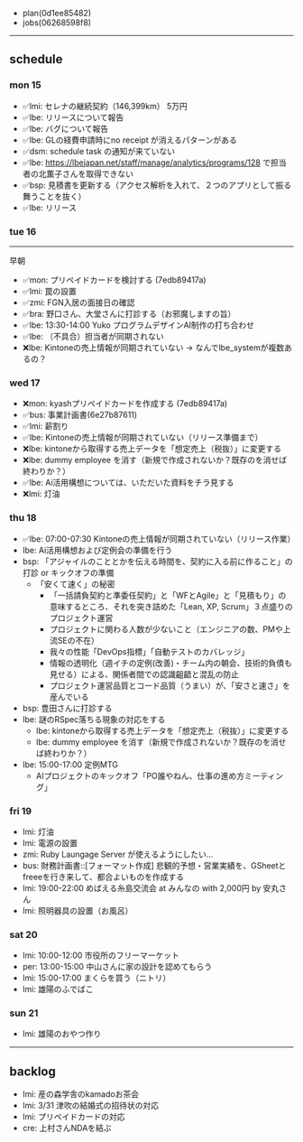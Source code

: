 
- plan(0d1ee85482)
- jobs(06268598f8)
---

## schedule
### mon 15
- ✅lmi: セレナの継続契約（146,399km） 5万円
- ✅lbe: リリースについて報告
- ✅lbe: バグについて報告
- ✅lbe: GLの経費申請時にno receipt が消えるパターンがある
- ✅dsm: schedule task の通知が来ていない
- ✅lbe: https://lbejapan.net/staff/manage/analytics/programs/128 で担当者の北薫子さんを取得できない
- ✅bsp: 見積書を更新する（アクセス解析を入れて、２つのアプリとして振る舞うことを抜く）
- ✅lbe: リリース
### tue 16
---
早朝
- ✅mon: プリペイドカードを検討する (7edb89417a)
- ✅lmi: 罠の設置
- ✅zmi: FGN入居の面接日の確認
- ✅bra: 野口さん、大堂さんに打診する（お邪魔しますの旨）
- ✅lbe: 13:30-14:00 Yuko プログラムデザインAI制作の打ち合わせ
- ✅lbe: （不具合）担当者が同期されない
- ❌lbe: Kintoneの売上情報が同期されていない → なんでlbe_systemが複数あるの？
### wed 17
- ❌mon: kyashプリペイドカードを作成する (7edb89417a)
- ✅bus: 事業計画書(6e27b87611)
- ✅lmi: 薪割り
- ✅lbe: Kintoneの売上情報が同期されていない（リリース準備まで）
- ❌lbe: kintoneから取得する売上データを「想定売上（税抜）」に変更する
- ❌lbe: dummy employee を消す（新規で作成されないか？既存のを消せば終わりか？）
- ✅lbe: Ai活用構想については、いただいた資料をチラ見する
- ❌lmi: 灯油
### thu 18
- ✅lbe: 07:00-07:30 Kintoneの売上情報が同期されていない（リリース作業）
- lbe: Ai活用構想および定例会の準備を行う
- bsp: 「アジャイルのこととかを伝える時間を、契約に入る前に作ること」の打診 or キックオフの準備
  - 「安くて速く」の秘密
    - 「一括請負契約と準委任契約」と「WFとAgile」と「見積もり」の意味するところ、それを突き詰めた「Lean, XP, Scrum」３点盛りのプロジェクト運営
    - プロジェクトに関わる人数が少ないこと（エンジニアの数、PMや上流SEの不在）
    - 我々の性能「DevOps指標」「自動テストのカバレッジ」
    - 情報の透明化（週イチの定例(改善)・チーム内の朝会、技術的負債も見せる）による、関係者間での認識齟齬と混乱の防止
    - プロジェクト運営品質とコード品質（うまい）が、「安さと速さ」を産んでいる
- bsp: 豊田さんに打診する
- lbe: 謎のRSpec落ちる現象の対応をする
  - lbe: kintoneから取得する売上データを「想定売上（税抜）」に変更する
  - lbe: dummy employee を消す（新規で作成されないか？既存のを消せば終わりか？）
- lbe: 15:00-17:00 定例MTG
  - AIプロジェクトのキックオフ「PO誰やねん、仕事の進め方ミーティング」
### fri 19
- lmi: 灯油
- lmi: 電源の設置
- zmi: Ruby Laungage Server が使えるようにしたい...
- bus: 財務計画書::[フォーマット作成] 悲観的予想・営業実績を、GSheetとfreeeを行き来して、都合よいものを作成する
- lmi: 19:00-22:00 めばえる糸島交流会 at みんなの with 2,000円 by 安丸さん
- lmi: 照明器具の設置（お風呂）
### sat 20
- lmi: 10:00-12:00 市役所のフリーマーケット
- per: 13:00-15:00 中山さんに家の設計を認めてもらう
- lmi: 15:00-17:00 まくらを買う（ニトリ）
- lmi: 雄陽のふでばこ
### sun 21
- lmi: 雄陽のおやつ作り

---
## backlog
- lmi: 産の森学舎のkamadoお茶会
- lmi: 3/31 津吹の結婚式の招待状の対応
- lmi: プリペイドカードの対応
- cre: 上村さんNDAを結ぶ





